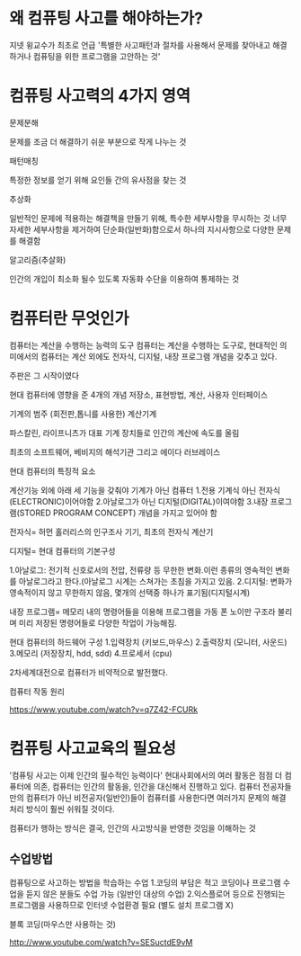 왜 컴퓨팅 사고를 해야하는가?
==========




지넷 윙교수가 최초로 언급
'특별한 사고패턴과 절차를 사용해서 문제를 찾아내고 해결하거나 컴퓨팅을 위한 프로그램을 고안하는 것'



컴퓨팅 사고력의 4가지 영역
=========



문제분해



문제를 조금 더 해결하기 쉬운 부분으로 작게 나누는 것



패턴매칭



특정한 정보를 얻기 위해 요인들 간의 유사점을 찾는 것



추상화



일반적인 문제에 적용하는 해결책을 만들기 위해, 특수한 세부사항을 무시하는 것
너무 자세한 세부사항을 제거하여 단순화(일반화)함으로서 하나의 지시사항으로 다양한 문제를 해결함



알고리즘(추살화)



인간의 개입이 최소화 될수 있도록 자동화 수단을 이용하여 통제하는 것




컴퓨터란 무엇인가
==============



컴퓨터는 계산을 수행하는 능력의 도구
컴퓨터는 계산을 수행하는 도구로, 현대적인 의미에서의 컴퓨터는 계산 외에도 전자식, 디지털, 내장 프로그램 개념을 갖추고 있다.

주판은 그 시작이였다


현대 컴퓨터에 영향을 준 4개의 개념
저장소, 표현방법, 계산, 사용자 인터페이스



기계의 범주 (회전판,톱니를 사용한) 계산기계


파스칼린, 라이프니츠가 대표
기계 장치들로 인간의 계산에 속도를 올림


최초의 소프트웨어,
베비지의 해석기관 그리고 에이다 러브레이스




현대 컴퓨터의 특징적 요소




계산기능 외에 아래 세 기능을 갖춰야 기계가 아닌 컴퓨터
1.전용 기계식 아닌 전자식(ELECTRONIC)이어야함
2.아날로그가 아닌 디지털(DIGITAL)이여야함
3.내장 프로그램(STORED PROGRAM CONCEPT) 개념을 가지고 있어야 함

전자식= 허먼 홀러리스의 인구조사 기기, 최초의 전자식 계산기

디지털= 현대 컴퓨터의 기본구성

1.아날로그: 전기적 신호로서의 전압, 전류량 등 무한한 변화.이런 종류의 영속적인 변화를 아날로그라고 한다.(아날로그 시계는 스쳐가는 초침을 가지고 있음.
2.디지털: 변화가 영속적이지 않고 무한하지 않음, 몇개의 선택중 하나가 표기됨(디지털시계)



내장 프로그램= 메모리 내의 명령어들을 이용해 프로그램을 가동
폰 노이만 구조라 불리며 미리 저장된 명령어들로 다양한 작업이 가능해짐.

현대 컴퓨터의 하드웨어 구성
1.입력장치 (키보드,마우스)
2.출력장치  (모니터, 사운드)
3.메모리  (저장장치, hdd, sdd)
4.프로세서 (cpu)




2차세계대전으로 컴퓨터가 비약적으로 발전했다.



컴퓨터 작동 원리

https://www.youtube.com/watch?v=q7Z42-FCURk






컴퓨팅 사고교육의 필요성
=========




'컴퓨팅 사고는 이제 인간의 필수적인 능력이다'
현대사회에서의 여러 활동은 점점 더 컴퓨터에 의존, 컴퓨터는 인간의 활동을, 인간을 대신해서 진행하고 있다.
컴퓨터 전공자들만의 컴퓨터가 아닌 비전공자(일반인)들이 컴퓨터를 사용한다면 여러가지 문제의 해결처리 방식이 훨씬 쉬워질 것이다.




컴퓨터가 행하는 방식은 결국, 인간의 사고방식을 반영한 것임을 이해하는 것



수업방법
----



컴퓨팅으로 사고하는 방법을 학습하는 수업
1.코딩의 부담은 적고 코딩이나 프로그램 수업을 듣지 않은 분들도 수업 가능 (일반인 대상의 수업)
2.익스플로어 등으로 진행되는 프로그램을 사용하므로 인터넷 수업환경 필요 (별도 설치 프로그램 X)




블록 코딩(마우스만 사용하는 것)


http://www.youtube.com/watch?v=SESuctdE9vM
